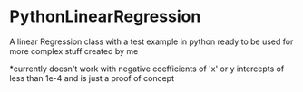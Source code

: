 # PythonLinearRegression
A linear Regression class with a test example in python ready to be used for more complex stuff created by me


*currently doesn't work with negative coefficients of 'x' or y intercepts of less than 1e-4 and is just a proof of concept 

